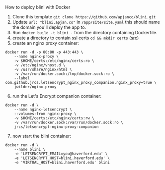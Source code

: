 How to deploy blini with Docker


1. Clone this template `git clone https://github.com/apjanco/blini.git`
2. Update `url: "blini.apjan.co"` in `/app/site/site.yaml` this should name the domain you'll deploy the app to.
3. Run `docker build -t blini .` from the directory containing Dockerfile.
4. create a directory to contain ssl certs ```cd && mkdir certs``` ([src](https://cloud.google.com/community/tutorials/nginx-reverse-proxy-docker))
5. create an nginx proxy container:  
```
docker run -d -p 80:80 -p 443:443 \
    --name nginx-proxy \
    -v $HOME/certs:/etc/nginx/certs:ro \
    -v /etc/nginx/vhost.d \
    -v /usr/share/nginx/html \
    -v /var/run/docker.sock:/tmp/docker.sock:ro \
    --label com.github.jrcs.letsencrypt_nginx_proxy_companion.nginx_proxy=true \
    jwilder/nginx-proxy
```
6.  run the Let's Encrypt companion container:
```
docker run -d \
    --name nginx-letsencrypt \
    --volumes-from nginx-proxy \
    -v $HOME/certs:/etc/nginx/certs:rw \
    -v /var/run/docker.sock:/var/run/docker.sock:ro \
    jrcs/letsencrypt-nginx-proxy-companion
```
7. now start the blini container:
```
docker run -d \
    --name blini \
    -e 'LETSENCRYPT_EMAIL=you@haverford.edu' \
    -e 'LETSENCRYPT_HOST=blini.haverford.edu' \
    -e 'VIRTUAL_HOST=blini.haverford.edu' blini
```
